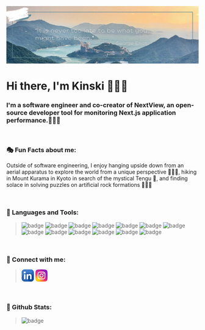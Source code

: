 ![banner](./assets/banner.png)

# Hi there, I'm Kinski 🙋🏻‍♀️

###  <p>I'm a software engineer and co-creator of NextView, an open-source developer tool for monitoring Next.js application performance.👩🏻‍💻
</p>

<br/>

### 🎭 Fun Facts about me:
<p>Outside of software engineering, I enjoy hanging upside down from an aerial apparatus to explore the world from a unique perspective 🤸🏻‍♀️, hiking in Mount Kurama in Kyoto in search of the mystical Tengu 👺, and finding solace in solving puzzles on artificial rock formations 🧗🏻‍♀️
</p>

<br/>

### 🔧 Languages and Tools:
>![badge](https://img.shields.io/badge/TypeScript-007ACC?style=for-the-badge&logo=typescript&logoColor=white)
>![badge](https://img.shields.io/badge/JavaScript-F7DF1E?style=for-the-badge&logo=javascript&logoColor=black)
>![badge](https://img.shields.io/badge/CSS3-1572B6?style=for-the-badge&logo=css3&logoColor=white)
>![badge](https://img.shields.io/badge/HTML5-E34F26?style=for-the-badge&logo=html5&logoColor=white)
>![badge](https://img.shields.io/badge/React-20232A?style=for-the-badge&logo=react&logoColor=61DAFB)
>![badge](https://img.shields.io/badge/Node.js-43853D?style=for-the-badge&logo=node.js&logoColor=white)
>![badge](https://img.shields.io/badge/Express.js-404D59?style=for-the-badge)
>![badge](https://img.shields.io/badge/PostgreSQL-316192?style=for-the-badge&logo=postgresql&logoColor=white)
>![badge](https://img.shields.io/badge/MongoDB-4EA94B?style=for-the-badge&logo=mongodb&logoColor=white)
>![badge](https://img.shields.io/badge/Redux-593D88?style=for-the-badge&logo=redux&logoColor=white)
>![badge](https://img.shields.io/badge/Jest-323330?style=for-the-badge&logo=Jest&logoColor=white)
>![badge](https://img.shields.io/badge/Tailwind_CSS-38B2AC?style=for-the-badge&logo=tailwind-css&logoColor=white)
>![badge](https://img.shields.io/badge/Amazon_AWS-FF9900?style=for-the-badge&logo=amazonaws&logoColor=white)

<br/>

### 🤝 Connect with me:
>[![banner](./assets/linkedin.png)](https://www.linkedin.com/in/kinskiwu)
>[![banner](./assets/instagram.png)](https://www.instagram.com/the.aerialist.in.me)

<br/>

### 🌟 Github Stats:
>![badge](https://img.shields.io/github/followers/kinskiwu.svg?style=social&label=Follow&maxAge=2592000)
